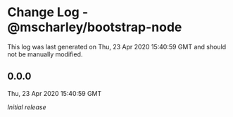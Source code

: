 # Change Log - @mscharley/bootstrap-node

This log was last generated on Thu, 23 Apr 2020 15:40:59 GMT and should not be manually modified.

## 0.0.0
Thu, 23 Apr 2020 15:40:59 GMT

*Initial release*

